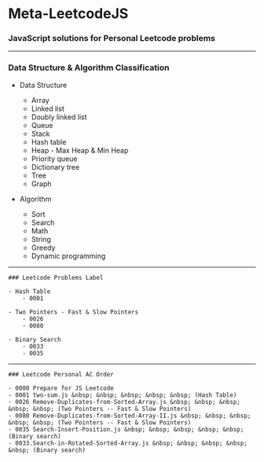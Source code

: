  # Meta-LeetcodeJS

  ### JavaScript solutions for Personal Leetcode problems

***

  ### Data Structure & Algorithm Classification

  - Data Structure
    - Array
    - Linked list
    - Doubly linked list
    - Queue
    - Stack
    - Hash table
    - Heap - Max Heap & Min Heap
    - Priority queue
    - Dictionary tree
    - Tree
    - Graph

  - Algorithm
    - Sort
    - Search
    - Math
    - String
    - Greedy
    - Dynamic programming

***

    ### Leetcode Problems Label

    - Hash Table
	    - 0001

    - Two Pointers - Fast & Slow Pointers
	    - 0026
	    - 0080

    - Binary Search
	    - 0033
	    - 0035

***

    ### Leetcode Personal AC Order

    - 0000 Prepare for JS Leetcode
    - 0001 two-sum.js &nbsp; &nbsp; &nbsp; &nbsp; &nbsp; (Hash Table)
    - 0026 Remove-Duplicates-from-Sorted-Array.js &nbsp; &nbsp; &nbsp; &nbsp; &nbsp; (Two Pointers -- Fast & Slow Pointers)
    - 0080 Remove-Duplicates-from-Sorted-Array-II.js &nbsp; &nbsp; &nbsp; &nbsp; &nbsp; (Two Pointers -- Fast & Slow Pointers)
    - 0035 Search-Insert-Position.js &nbsp; &nbsp; &nbsp; &nbsp; &nbsp; (Binary search)
    - 0033.Search-in-Rotated-Sorted-Array.js &nbsp; &nbsp; &nbsp; &nbsp; &nbsp; (Binary search)
